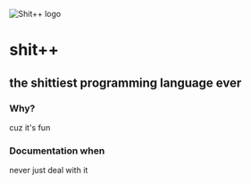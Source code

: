 ![Shit++ logo](https://github.com/user-attachments/assets/92057fee-9100-4e84-b718-9f242bed7a29)

# shit++
## the shittiest programming language ever

### Why?
cuz it's fun

### Documentation when
never just deal with it
